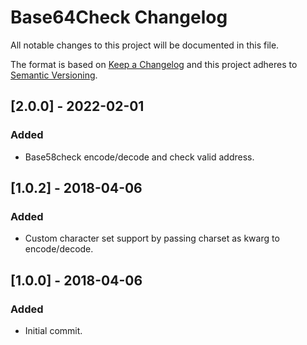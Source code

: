 # Base64Check Changelog
All notable changes to this project will be documented in this file.

The format is based on [Keep a Changelog](http://keepachangelog.com/en/1.0.0/)
and this project adheres to [Semantic Versioning](http://semver.org/spec/v2.0.0.html).


## [2.0.0] - 2022-02-01
### Added
- Base58check encode/decode and check valid address.

## [1.0.2] - 2018-04-06
### Added
- Custom character set support by passing charset as kwarg to encode/decode.

## [1.0.0] - 2018-04-06
### Added
- Initial commit.
